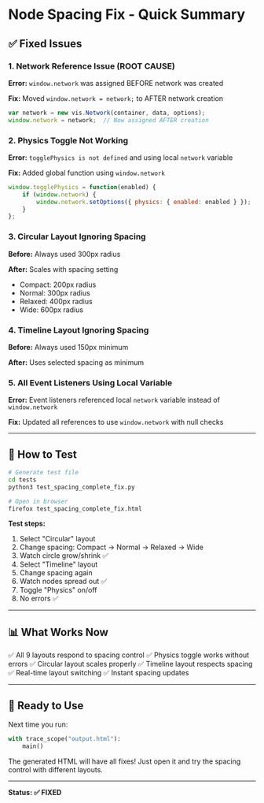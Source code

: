 # Node Spacing Fix - Quick Summary

## ✅ Fixed Issues

### 1. Network Reference Issue (ROOT CAUSE)
**Error:** `window.network` was assigned BEFORE network was created

**Fix:** Moved `window.network = network;` to AFTER network creation
```javascript
var network = new vis.Network(container, data, options);
window.network = network;  // Now assigned AFTER creation
```

### 2. Physics Toggle Not Working
**Error:** `togglePhysics is not defined` and using local `network` variable

**Fix:** Added global function using `window.network`
```javascript
window.togglePhysics = function(enabled) {
    if (window.network) {
        window.network.setOptions({ physics: { enabled: enabled } });
    }
};
```

### 3. Circular Layout Ignoring Spacing
**Before:** Always used 300px radius

**After:** Scales with spacing setting
- Compact: 200px radius
- Normal: 300px radius  
- Relaxed: 400px radius
- Wide: 600px radius

### 4. Timeline Layout Ignoring Spacing
**Before:** Always used 150px minimum

**After:** Uses selected spacing as minimum

### 5. All Event Listeners Using Local Variable
**Error:** Event listeners referenced local `network` variable instead of `window.network`

**Fix:** Updated all references to use `window.network` with null checks

---

## 🧪 How to Test

```bash
# Generate test file
cd tests
python3 test_spacing_complete_fix.py

# Open in browser
firefox test_spacing_complete_fix.html
```

**Test steps:**
1. Select "Circular" layout
2. Change spacing: Compact → Normal → Relaxed → Wide
3. Watch circle grow/shrink ✅
4. Select "Timeline" layout  
5. Change spacing again
6. Watch nodes spread out ✅
7. Toggle "Physics" on/off
8. No errors ✅

---

## 📊 What Works Now

✅ All 9 layouts respond to spacing control
✅ Physics toggle works without errors
✅ Circular layout scales properly
✅ Timeline layout respects spacing
✅ Real-time layout switching
✅ Instant spacing updates

---

## 🚀 Ready to Use

Next time you run:
```python
with trace_scope("output.html"):
    main()
```

The generated HTML will have all fixes! Just open it and try the spacing control with different layouts.

---

**Status: ✅ FIXED**
